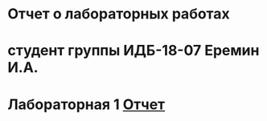 # Отчет о лабораторных работах
# студент группы ИДБ-18-07 Еремин И.А.
# Лабораторная 1 [Отчет](https://github.com/lulu2kan/lulu2kan.github.io/wiki/%D0%9B%D0%B0%D0%B1%D0%BE%D1%80%D0%B0%D1%82%D0%BE%D1%80%D0%BD%D0%B0%D1%8F-%D1%80%D0%B0%D0%B1%D0%BE%D1%82%D0%B0-(1-3))
